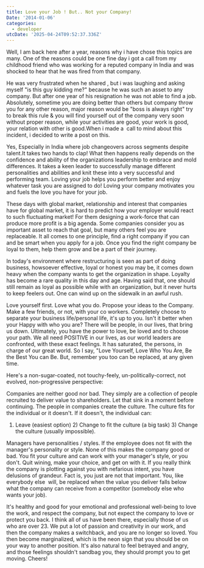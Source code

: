 ```yaml
---
title: Love your Job ! But.. Not your Company!
Date: '2014-01-06'
categories:
  - developer
utcDate: '2025-04-24T09:52:37.336Z'
---
```


Well, I am back here after a year, reasons why i have chose this topics are many. One of the reasons could be one fine day i got a call from my childhood friend who was working for a reputed company in India and was shocked to hear that he was fired from that company.

He was very frustrated when he shared , but i was laughing and asking myself "is this guy kidding me?" because he was such an asset to any company. But after one year of his resignation he was not able to find a job. Absolutely, sometime you are doing better than others but company throw you for any other reason, major reason would be "boss is always right" try to break this rule & you will find yourself out of the company very soon without proper reason, while your activities are good, your work is good, your relation with other is good.When i made a  call to mind about this incident, i decided to write a post on this.

Yes, Especially in India where job changeovers across segments despite talent.It takes two hands to clap! What then happens really depends on the confidence and ability of the organizations leadership to embrace and mold differences. It takes a keen leader to successfully manage different personalities and abilities and knit these into a very successful and performing team. Loving your job helps you perform better and enjoy whatever task you are assigned to do! Loving your company motivates you and fuels the love you have for your job.

These days with global market, relationship and interest that companies have for global market, it is hard to predict how your employer would react to such fluctuating market! For them designing a work-force that can produce more profit is a big agenda. Some companies consider you as important asset to reach that goal, but many others feel you are replaceable. It all comes to one principle, find a right company if you can and be smart when you apply for a job. Once you find the right company be loyal to them, help them grow and be a part of their journey.

In today's environment where restructuring is seen as part of doing business, howsoever effective, loyal or honest you may be, it comes down heavy when the company wants to get the organization in shape. Loyalty has become a rare quality in this day and age. Having said that, one should still remain as loyal as possible while with an organization, but it never hurts to keep feelers out. One can wind up on the sidewalk in an awful rush.

Love yourself first. Love what you do. Propose your ideas to the Company. Make a few friends, or not, with your co workers. Completely choose to separate your business life/personal life, it's up to you. Isn't it better when your Happy with who you are? There will be people, in our lives, that bring us down. Ultimately, you have the power to love, be loved and to choose your path. We all need POSITIVE in our lives, as our world leaders are confronted, with these exact feelings. It has saturated, the persons, in charge of our great world. So I say, "Love Yourself, Love Who You Are, Be the Best You can Be. But, remember you too can be replaced, at any given time.

Here's a non-sugar-coated, not touchy-feely, un-politically-correct, not evolved, non-progressive perspective:

Companies are neither good nor bad. They simply are a collection of people recruited to deliver value to shareholders. Let that sink in a moment before continuing. The people in companies create the culture. The culture fits for the individual or it doesn't. If it doesn't, the individual can:

1) Leave (easiest option) 2) Change to fit the culture (a big task) 3) Change the culture (usually impossible).

Managers have personalities / styles. If the employee does not fit with the manager's personality or style. None of this makes the company good or bad. You fit your culture and can work with your manager's style, or you don't. Quit wining, make your choice, and get on with it. If you really think the company is plotting against you with nefarious intent, you have delusions of grandeur. Fact is, you just are not that important. You, like everybody else  will, be replaced when the value you deliver falls below what the company can receive from a competitor (somebody else who wants your job).

It's healthy and good for your emotional and professional well-being to love the work, and respect the company, but not expect the company to love or protect you back. I think all of us have been there, especially those of us who are over 23. We put a lot of passion and creativity in our work, and then the company makes a switchback, and you are no longer so loved. You then become marginalized, which is the neon sign that you should be on your way to another position. It's also natural to feel betrayed and angry, and those feelings shouldn't sandbag you, they should prompt you to get moving. Cheers!
